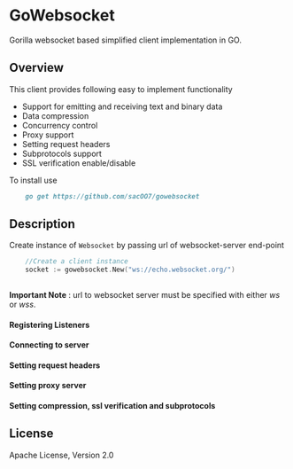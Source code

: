 # GoWebsocket
Gorilla websocket based simplified client implementation in GO.

Overview
--------
This client provides following easy to implement functionality
- Support for emitting and receiving text and binary data
- Data compression
- Concurrency control
- Proxy support
- Setting request headers
- Subprotocols support
- SSL verification enable/disable

To install use

```markdown
    go get https://github.com/sacOO7/gowebsocket
```

Description
-----------

Create instance of `Websocket` by passing url of websocket-server end-point

```go
    //Create a client instance
    socket := gowebsocket.New("ws://echo.websocket.org/")
    
``` 
**Important Note** : url to websocket server must be specified with either *ws* or *wss*.

#### Registering Listeners

#### Connecting to server

#### Setting request headers

#### Setting proxy server

#### Setting compression, ssl verification and subprotocols

License
-------
Apache License, Version 2.0

